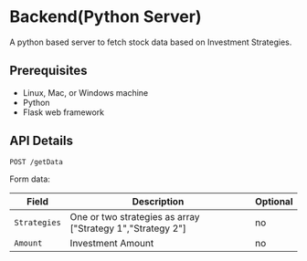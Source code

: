 # Backend(Python Server)

A python based server to fetch stock data based on Investment Strategies.

## Prerequisites

* Linux, Mac, or Windows machine
* Python
* Flask web framework


## API Details

```
POST /getData

```

Form data:

| Field          | Description                                                       | Optional   |
| -------------- | ----------------------------------------------------------------- | ---------- |
| `Strategies`   | One or two strategies as array ["Strategy 1","Strategy 2"]        | no         |
| `Amount`       | Investment Amount                                                 | no         |

